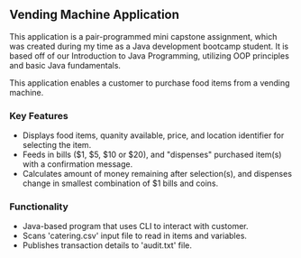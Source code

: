 ## Vending Machine Application

This application is a pair-programmed mini capstone assignment, which was created during my time as a Java development bootcamp student. It is based off of our Introduction to Java Programming, utilizing OOP principles and basic Java fundamentals. 

This application enables a customer to purchase food items from a vending machine.

### Key Features

* Displays food items, quanity available, price, and location identifier for selecting the item.
* Feeds in bills ($1, $5, $10 or $20), and "dispenses" purchased item(s) with a confirmation message.
* Calculates amount of money remaining after selection(s), and dispenses change in smallest combination of $1 bills and coins.

### Functionality
* Java-based program that uses CLI to interact with customer.
* Scans 'catering.csv' input file to read in items and variables.
* Publishes transaction details to 'audit.txt' file.
